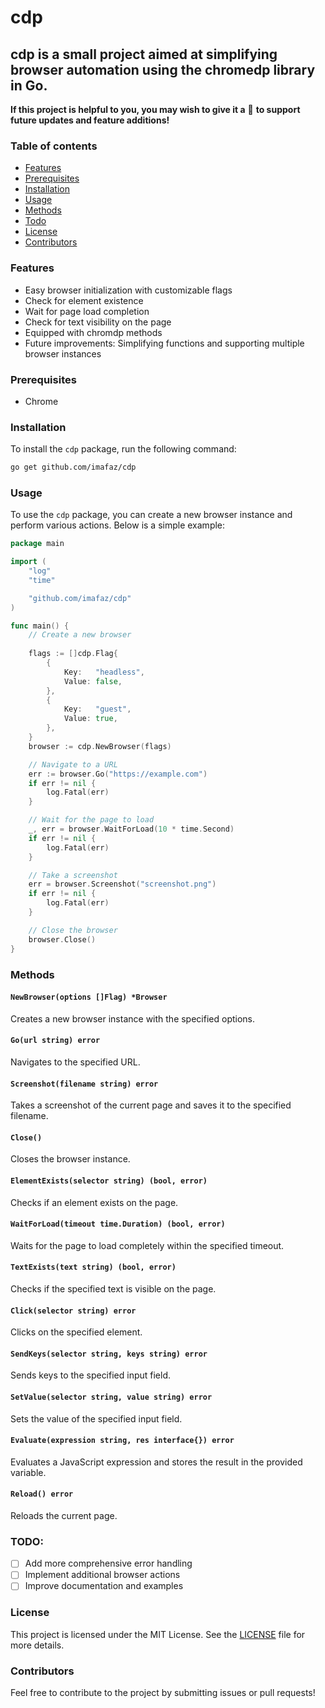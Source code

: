 # cdp
## cdp is a small project aimed at simplifying browser automation using the chromedp library in Go.

**If this project is helpful to you, you may wish to give it a** :star2: **to support future updates and feature additions!**

### Table of contents
- [Features](#features)
- [Prerequisites](#prerequisites)
- [Installation](#installation)
- [Usage](#usage)
- [Methods](#methods)
- [Todo](#todo)
- [License](#license)
- [Contributors](#contributors)

### Features
- Easy browser initialization with customizable flags
- Check for element existence
- Wait for page load completion
- Check for text visibility on the page
- Equipped with chromdp methods
- Future improvements: Simplifying functions and supporting multiple browser instances

### Prerequisites
- Chrome

### Installation
To install the `cdp` package, run the following command:

```bash
go get github.com/imafaz/cdp
```

### Usage
To use the `cdp` package, you can create a new browser instance and perform various actions. Below is a simple example:

```go
package main

import (
	"log"
	"time"

	"github.com/imafaz/cdp"
)

func main() {
	// Create a new browser 
    
    flags := []cdp.Flag{
		{
			Key:   "headless",
			Value: false,
		},
		{
			Key:   "guest",
			Value: true,
		},
	}
	browser := cdp.NewBrowser(flags)

	// Navigate to a URL
	err := browser.Go("https://example.com")
	if err != nil {
		log.Fatal(err)
	}

	// Wait for the page to load
	_, err = browser.WaitForLoad(10 * time.Second)
	if err != nil {
		log.Fatal(err)
	}

	// Take a screenshot
	err = browser.Screenshot("screenshot.png")
	if err != nil {
		log.Fatal(err)
	}

	// Close the browser
	browser.Close()
}
```

### Methods
#### `NewBrowser(options []Flag) *Browser`
Creates a new browser instance with the specified options.

#### `Go(url string) error`
Navigates to the specified URL.

#### `Screenshot(filename string) error`
Takes a screenshot of the current page and saves it to the specified filename.

#### `Close()`
Closes the browser instance.

#### `ElementExists(selector string) (bool, error)`
Checks if an element exists on the page.

#### `WaitForLoad(timeout time.Duration) (bool, error)`
Waits for the page to load completely within the specified timeout.

#### `TextExists(text string) (bool, error)`
Checks if the specified text is visible on the page.

#### `Click(selector string) error`
Clicks on the specified element.

#### `SendKeys(selector string, keys string) error`
Sends keys to the specified input field.

#### `SetValue(selector string, value string) error`
Sets the value of the specified input field.

#### `Evaluate(expression string, res interface{}) error`
Evaluates a JavaScript expression and stores the result in the provided variable.

#### `Reload() error`
Reloads the current page.

### TODO:
- [ ] Add more comprehensive error handling
- [ ] Implement additional browser actions
- [ ] Improve documentation and examples

### License
This project is licensed under the MIT License. See the [LICENSE](LICENSE) file for more details.

### Contributors
Feel free to contribute to the project by submitting issues or pull requests!